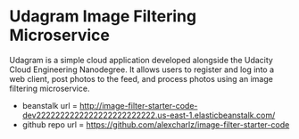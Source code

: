 # Udagram Image Filtering Microservice

Udagram is a simple cloud application developed alongside the Udacity Cloud Engineering Nanodegree. It allows users to register and log into a web client, post photos to the feed, and process photos using an image filtering microservice.


- beanstalk url = http://image-filter-starter-code-dev2222222222222222222222222.us-east-1.elasticbeanstalk.com/
- github repo url = https://github.com/alexcharlz/image-filter-starter-code
